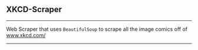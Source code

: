 ## XKCD-Scraper
---

Web Scraper that uses `BeautifulSoup` to scrape all the image comics off of www.xkcd.com/ 

--- 
